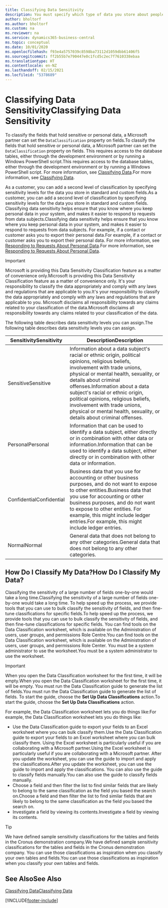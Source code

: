 ```yaml
---
title: Classifying Data Sensitivity
description: You must specify which type of data you store about people so that you can respond to data subject requests.
author: bholtorf
ms.author: bholtorf
ms.custom: na
ms.reviewer: na
ms.service: dynamics365-business-central
ms.topic: conceptual
ms.date: 10/01/2020
ms.openlocfilehash: f93e4a5757039c8598ba73112d1059dbb61406f5
ms.sourcegitcommit: ff2b55b7e790447e0c1fcd5c2ec7f7610338ebaa
ms.translationtype: HT
ms.contentlocale: en-NZ
ms.lasthandoff: 02/15/2021
ms.locfileid: "5378689"
---
```

# <a name="classifying-data-sensitivity"></a><span data-ttu-id="368b9-103">Classifying Data Sensitivity</span><span class="sxs-lookup"><span data-stu-id="368b9-103">Classifying Data Sensitivity</span></span>
<span data-ttu-id="368b9-104">To classify the fields that hold sensitive or personal data, a Microsoft partner can set the ```DataClassification``` property on fields.</span><span class="sxs-lookup"><span data-stu-id="368b9-104">To classify the fields that hold sensitive or personal data, a Microsoft partner can set the ```DataClassification``` property on fields.</span></span> <span data-ttu-id="368b9-105">This requires access to the database tables, either through the development environment or by running a Windows PowerShell script.</span><span class="sxs-lookup"><span data-stu-id="368b9-105">This requires access to the database tables, either through the development environment or by running a Windows PowerShell script.</span></span> <span data-ttu-id="368b9-106">For more information, see [Classifying Data](/dynamics365/business-central/dev-itpro/developer/devenv-classifying-data).</span><span class="sxs-lookup"><span data-stu-id="368b9-106">For more information, see [Classifying Data](/dynamics365/business-central/dev-itpro/developer/devenv-classifying-data).</span></span>  

<span data-ttu-id="368b9-107">As a customer, you can add a second level of classification by specifying sensitivity levels for the data you store in standard and custom fields.</span><span class="sxs-lookup"><span data-stu-id="368b9-107">As a customer, you can add a second level of classification by specifying sensitivity levels for the data you store in standard and custom fields.</span></span> <span data-ttu-id="368b9-108">Classifying data sensitivity helps ensure that you know where you keep personal data in your system, and makes it easier to respond to requests from data subjects.</span><span class="sxs-lookup"><span data-stu-id="368b9-108">Classifying data sensitivity helps ensure that you know where you keep personal data in your system, and makes it easier to respond to requests from data subjects.</span></span> <span data-ttu-id="368b9-109">For example, if a contact or customer asks you to export their personal data.</span><span class="sxs-lookup"><span data-stu-id="368b9-109">For example, if a contact or customer asks you to export their personal data.</span></span> <span data-ttu-id="368b9-110">For more information, see [Responding to Requests About Personal Data](admin-responding-to-requests-about-personal-data.md).</span><span class="sxs-lookup"><span data-stu-id="368b9-110">For more information, see [Responding to Requests About Personal Data](admin-responding-to-requests-about-personal-data.md).</span></span>

> [!Important]
> <span data-ttu-id="368b9-111">Microsoft is providing this Data Sensitivity Classification feature as a matter of convenience only.</span><span class="sxs-lookup"><span data-stu-id="368b9-111">Microsoft is providing this Data Sensitivity Classification feature as a matter of convenience only.</span></span> <span data-ttu-id="368b9-112">It's your responsibility to classify the data appropriately and comply with any laws and regulations that are applicable to you.</span><span class="sxs-lookup"><span data-stu-id="368b9-112">It's your responsibility to classify the data appropriately and comply with any laws and regulations that are applicable to you.</span></span> <span data-ttu-id="368b9-113">Microsoft disclaims all responsibility towards any claims related to your classification of the data.</span><span class="sxs-lookup"><span data-stu-id="368b9-113">Microsoft disclaims all responsibility towards any claims related to your classification of the data.</span></span>  

<span data-ttu-id="368b9-114">The following table describes data sensitivity levels you can assign.</span><span class="sxs-lookup"><span data-stu-id="368b9-114">The following table describes data sensitivity levels you can assign.</span></span>

|<span data-ttu-id="368b9-115">Sensitivity</span><span class="sxs-lookup"><span data-stu-id="368b9-115">Sensitivity</span></span>|<span data-ttu-id="368b9-116">Description</span><span class="sxs-lookup"><span data-stu-id="368b9-116">Description</span></span>|
|----|----|
|<span data-ttu-id="368b9-117">Sensitive</span><span class="sxs-lookup"><span data-stu-id="368b9-117">Sensitive</span></span> | <span data-ttu-id="368b9-118">Information about a data subject's racial or ethnic origin, political opinions, religious beliefs, involvement with trade unions, physical or mental health, sexuality, or details about criminal offenses.</span><span class="sxs-lookup"><span data-stu-id="368b9-118">Information about a data subject's racial or ethnic origin, political opinions, religious beliefs, involvement with trade unions, physical or mental health, sexuality, or details about criminal offenses.</span></span> |
|<span data-ttu-id="368b9-119">Personal</span><span class="sxs-lookup"><span data-stu-id="368b9-119">Personal</span></span> | <span data-ttu-id="368b9-120">Information that can be used to identify a data subject, either directly or in combination with other data or information.</span><span class="sxs-lookup"><span data-stu-id="368b9-120">Information that can be used to identify a data subject, either directly or in combination with other data or information.</span></span>|
|<span data-ttu-id="368b9-121">Confidential</span><span class="sxs-lookup"><span data-stu-id="368b9-121">Confidential</span></span> | <span data-ttu-id="368b9-122">Business data that you use for accounting or other business purposes, and do not want to expose to other entities.</span><span class="sxs-lookup"><span data-stu-id="368b9-122">Business data that you use for accounting or other business purposes, and do not want to expose to other entities.</span></span> <span data-ttu-id="368b9-123">For example, this might include ledger entries.</span><span class="sxs-lookup"><span data-stu-id="368b9-123">For example, this might include ledger entries.</span></span>|
|<span data-ttu-id="368b9-124">Normal</span><span class="sxs-lookup"><span data-stu-id="368b9-124">Normal</span></span> | <span data-ttu-id="368b9-125">General data that does not belong to any other categories.</span><span class="sxs-lookup"><span data-stu-id="368b9-125">General data that does not belong to any other categories.</span></span>|

## <a name="how-do-i-classify-my-data"></a><span data-ttu-id="368b9-126">How Do I Classify My Data?</span><span class="sxs-lookup"><span data-stu-id="368b9-126">How Do I Classify My Data?</span></span>
<span data-ttu-id="368b9-127">Classifying the sensitivity of a large number of fields one-by-one would take a long time.</span><span class="sxs-lookup"><span data-stu-id="368b9-127">Classifying the sensitivity of a large number of fields one-by-one would take a long time.</span></span> <span data-ttu-id="368b9-128">To help speed up the process, we provide tools that you can use to bulk classify the sensitivity of fields, and then fine-tune classifications for specific fields.</span><span class="sxs-lookup"><span data-stu-id="368b9-128">To help speed up the process, we provide tools that you can use to bulk classify the sensitivity of fields, and then fine-tune classifications for specific fields.</span></span> <span data-ttu-id="368b9-129">You can find tools on the Data Classification worksheet, which is available on the Administration of users, user groups, and permissions Role Centre.</span><span class="sxs-lookup"><span data-stu-id="368b9-129">You can find tools on the Data Classification worksheet, which is available on the Administration of users, user groups, and permissions Role Center.</span></span> <span data-ttu-id="368b9-130">You must be a system administrator to use the worksheet.</span><span class="sxs-lookup"><span data-stu-id="368b9-130">You must be a system administrator to use the worksheet.</span></span>

> [!Important]
> <span data-ttu-id="368b9-131">When you open the Data Classification worksheet for the first time, it will be empty.</span><span class="sxs-lookup"><span data-stu-id="368b9-131">When you open the Data Classification worksheet for the first time, it will be empty.</span></span> <span data-ttu-id="368b9-132">You must run the Data Classification guide to generate the list of fields.</span><span class="sxs-lookup"><span data-stu-id="368b9-132">You must run the Data Classification guide to generate the list of fields.</span></span> <span data-ttu-id="368b9-133">To start the guide, choose the **Set Up Data Classifications** action.</span><span class="sxs-lookup"><span data-stu-id="368b9-133">To start the guide, choose the **Set Up Data Classifications** action.</span></span>

<span data-ttu-id="368b9-134">For example, the Data Classification worksheet lets you do things like:</span><span class="sxs-lookup"><span data-stu-id="368b9-134">For example, the Data Classification worksheet lets you do things like:</span></span>  

* <span data-ttu-id="368b9-135">Use the Data Classification guide to export your fields to an Excel worksheet where you can bulk classify them.</span><span class="sxs-lookup"><span data-stu-id="368b9-135">Use the Data Classification guide to export your fields to an Excel worksheet where you can bulk classify them.</span></span> <span data-ttu-id="368b9-136">Using the Excel worksheet is particularly useful if you are collaborating with a Microsoft partner.</span><span class="sxs-lookup"><span data-stu-id="368b9-136">Using the Excel worksheet is particularly useful if you are collaborating with a Microsoft partner.</span></span> <span data-ttu-id="368b9-137">After you update the worksheet, you can use the guide to import and apply the classifications.</span><span class="sxs-lookup"><span data-stu-id="368b9-137">After you update the worksheet, you can use the guide to import and apply the classifications.</span></span> <span data-ttu-id="368b9-138">You can also use the guide to classify fields manually.</span><span class="sxs-lookup"><span data-stu-id="368b9-138">You can also use the guide to classify fields manually.</span></span>  
* <span data-ttu-id="368b9-139">Choose a field and then filter the list to find similar fields that are likely to belong to the same classification as the field you based the search on.</span><span class="sxs-lookup"><span data-stu-id="368b9-139">Choose a field and then filter the list to find similar fields that are likely to belong to the same classification as the field you based the search on.</span></span>  
* <span data-ttu-id="368b9-140">Investigate a field by viewing its contents.</span><span class="sxs-lookup"><span data-stu-id="368b9-140">Investigate a field by viewing its contents.</span></span>  

> [!Tip]
> <span data-ttu-id="368b9-141">We have defined sample sensitivity classifications for the tables and fields in the Cronus demonstration company.</span><span class="sxs-lookup"><span data-stu-id="368b9-141">We have defined sample sensitivity classifications for the tables and fields in the Cronus demonstration company.</span></span> <span data-ttu-id="368b9-142">You can use those classifications as inspiration when you classify your own tables and fields.</span><span class="sxs-lookup"><span data-stu-id="368b9-142">You can use those classifications as inspiration when you classify your own tables and fields.</span></span>

## <a name="see-also"></a><span data-ttu-id="368b9-143">See Also</span><span class="sxs-lookup"><span data-stu-id="368b9-143">See Also</span></span>

[<span data-ttu-id="368b9-144">Classifying Data</span><span class="sxs-lookup"><span data-stu-id="368b9-144">Classifying Data</span></span>](/dynamics365/business-central/dev-itpro/developer/devenv-classifying-data)  


[!INCLUDE[footer-include](includes/footer-banner.md)]